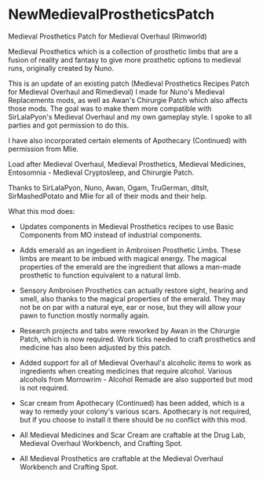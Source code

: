 # NewMedievalProstheticsPatch
Medieval Prosthetics Patch for Medieval Overhaul (Rimworld)

Medieval Prosthetics which is a collection of prosthetic limbs that are a fusion of reality and fantasy to give more prosthetic options to medieval runs, originally created by Nuno.

This is an update of an existing patch (Medieval Prosthetics Recipes Patch for Medieval Overhaul and Rimedieval) I made for Nuno's Medieval Replacements mods, as well as Awan's Chirurgie Patch which also affects those mods. The goal was to make them more compatible with SirLalaPyon's Medieval Overhaul and my own gameplay style. I spoke to all parties and got permission to do this.

I have also incorporated certain elements of Apothecary (Continued) with permission from Mlie.

Load after Medieval Overhaul, Medieval Prosthetics, Medieval Medicines, Entosomnia - Medieval Cryptosleep, and Chirurgie Patch.

Thanks to SirLalaPyon, Nuno, Awan, Ogam, TruGerman, dltslt, SirMashedPotato and Mlie for all of their mods and their help.

What this mod does:

- Updates components in Medieval Prosthetics recipes to use Basic Components from MO instead of industrial components. 

- Adds emerald as an ingedient in Ambroisen Prosthetic Limbs. These limbs are meant to be imbued with magical energy. The magical properties of the emerald are the ingredient that allows a man-made prosthetic to function equivalent to a natural limb. 

- Sensory Ambroisen Prosthetics can actually restore sight, hearing and smell, also thanks to the magical properties of the emerald. They may not be on par with a natural eye, ear or nose, but they will allow your pawn to function mostly normally again.

- Research projects and tabs were reworked by Awan in the Chirurgie Patch, which is now required. Work ticks needed to craft prosthetics and medicine has also been adjusted by this patch.

- Added support for all of Medieval Overhaul's alcoholic items to work as ingredients when creating medicines that require alcohol. Various alcohols from Morrowrim - Alcohol Remade are also supported but mod is not required.

- Scar cream from Apothecary (Continued) has been added, which is a way to remedy your colony's various scars. Apothecary is not required, but if you choose to install it there should be no conflict with this mod.

- All Medieval Medicines and Scar Cream are craftable at the Drug Lab, Medieval Overhaul Workbench, and Crafting Spot.

- All Medieval Prosthetics are craftable at the Medieval Overhaul Workbench and Crafting Spot.
